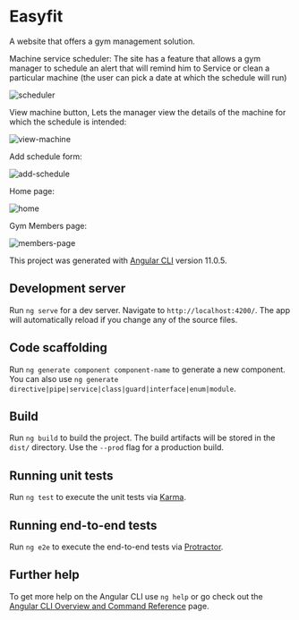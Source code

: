 # Easyfit
A website that offers a gym management solution.

Machine service scheduler:
The site has a feature that allows a gym manager to schedule an alert that will remind him to Service or clean a particular machine (the user can pick a date at which the schedule will run)

![scheduler](https://user-images.githubusercontent.com/75888057/164878981-67a4fedf-1a6a-4dd4-bc62-f744d0ad6839.PNG)

View machine button, Lets the manager view the details of the machine for which the schedule is intended:

![view-machine](https://user-images.githubusercontent.com/75888057/164878988-513bfebd-9ce9-4430-a324-cfe785aeceea.PNG)

Add schedule form:

![add-schedule](https://user-images.githubusercontent.com/75888057/164878993-f0aa9937-f5b4-45a2-b6a9-615cbead9c22.PNG)



Home page:

![home](https://user-images.githubusercontent.com/75888057/164878336-4597b3fb-2835-447f-b81b-7e8b41b63fb5.PNG)

Gym Members page:

![members-page](https://user-images.githubusercontent.com/75888057/164878408-a56806a3-24a0-4420-b47e-54e921cb636e.PNG)


This project was generated with [Angular CLI](https://github.com/angular/angular-cli) version 11.0.5.

## Development server

Run `ng serve` for a dev server. Navigate to `http://localhost:4200/`. The app will automatically reload if you change any of the source files.

## Code scaffolding

Run `ng generate component component-name` to generate a new component. You can also use `ng generate directive|pipe|service|class|guard|interface|enum|module`.

## Build

Run `ng build` to build the project. The build artifacts will be stored in the `dist/` directory. Use the `--prod` flag for a production build.

## Running unit tests

Run `ng test` to execute the unit tests via [Karma](https://karma-runner.github.io).

## Running end-to-end tests

Run `ng e2e` to execute the end-to-end tests via [Protractor](http://www.protractortest.org/).

## Further help

To get more help on the Angular CLI use `ng help` or go check out the [Angular CLI Overview and Command Reference](https://angular.io/cli) page.
